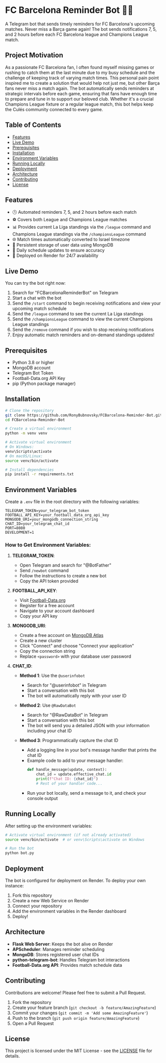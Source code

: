 # FC Barcelona Reminder Bot 🔵🔴

A Telegram bot that sends timely reminders for FC Barcelona's upcoming matches. Never miss a Barça game again! The bot sends notifications 7, 5, and 2 hours before each FC Barcelona league and Champions League match.

## Project Motivation
As a passionate FC Barcelona fan, I often found myself missing games or rushing to catch them at the last minute due to my busy schedule and the challenge of keeping track of varying match times. This personal pain point inspired me to create a solution that would help not just me, but other Barça fans never miss a match again. The bot automatically sends reminders at strategic intervals before each game, ensuring that fans have enough time to prepare and tune in to support our beloved club. Whether it's a crucial Champions League fixture or a regular league match, this bot helps keep the Culés community connected to every game.

## Table of Contents
- [Features](#features)
- [Live Demo](#live-demo)
- [Prerequisites](#prerequisites)
- [Installation](#installation)
- [Environment Variables](#environment-variables)
- [Running Locally](#running-locally)
- [Deployment](#deployment)
- [Architecture](#architecture)
- [Contributing](#contributing)
- [License](#license)

## Features
- 🕒 Automated reminders 7, 5, and 2 hours before each match
- ⚽ Covers both League and Champions League matches
- 📊 Provides current La Liga standings via the `/league` command and Champions League standings via the `/championsLeague` command
- 🌐 Match times automatically converted to Israel timezone
- 💾 Persistent storage of user data using MongoDB
- 🔄 Daily schedule updates to ensure accuracy
- 🚀 Deployed on Render for 24/7 availability

## Live Demo
You can try the bot right now:
1. Search for "FCBarcelonaReminderBot" on Telegram
2. Start a chat with the bot
3. Send the `/start` command to begin receiving notifications and view your upcoming match schedule
4. Send the `/league` command to see the current La Liga standings
5. Send the `/championsLeague` command to view the current Champions League standings
6. Send the `/remove` command if you wish to stop receiving notifications
7. Enjoy automatic match reminders and on-demand standings updates!

## Prerequisites
- Python 3.8 or higher
- MongoDB account
- Telegram Bot Token
- Football-Data.org API Key
- pip (Python package manager)

## Installation
```bash
# Clone the repository
git clone https://github.com/RonyBubnovsky/FCBarcelona-Reminder-Bot.git
cd FCBarcelona-Reminder-Bot

# Create a virtual environment
python -m venv venv

# Activate virtual environment
# On Windows:
venv\Scripts\activate
# On macOS/Linux:
source venv/bin/activate

# Install dependencies
pip install -r requirements.txt
```

## Environment Variables
Create a `.env` file in the root directory with the following variables:

```env
TELEGRAM_TOKEN=your_telegram_bot_token
FOOTBALL_API_KEY=your_football_data_org_api_key
MONGODB_URI=your_mongodb_connection_string
CHAT_ID=your_telegram_chat_id
PORT=8080
DEVELOPMENT=1
```

### How to Get Environment Variables:

1. **TELEGRAM_TOKEN**:
   - Open Telegram and search for "@BotFather"
   - Send `/newbot` command
   - Follow the instructions to create a new bot
   - Copy the API token provided

2. **FOOTBALL_API_KEY**:
   - Visit [Football-Data.org](https://www.football-data.org)
   - Register for a free account
   - Navigate to your account dashboard
   - Copy your API key

3. **MONGODB_URI**:
   - Create a free account on [MongoDB Atlas](https://www.mongodb.com/cloud/atlas)
   - Create a new cluster
   - Click "Connect" and choose "Connect your application"
   - Copy the connection string
   - Replace `<password>` with your database user password

4. **CHAT_ID**:
   - **Method 1**: Use the `@userinfobot`
     - Search for "@userinfobot" in Telegram
     - Start a conversation with this bot
     - The bot will automatically reply with your user ID
   
   - **Method 2**: Use `@RawDataBot`
     - Search for "@RawDataBot" in Telegram
     - Start a conversation with this bot
     - The bot will send you a detailed JSON with your information including your chat ID
   
   - **Method 3**: Programmatically capture the chat ID
     - Add a logging line in your bot's message handler that prints the chat ID
     - Example code to add to your message handler:
       ```python
       def handle_message(update, context):
           chat_id = update.effective_chat.id
           print(f"Chat ID: {chat_id}")
           # Rest of your handler code...
       ```
     - Run your bot locally, send a message to it, and check your console output

## Running Locally
After setting up the environment variables:

```bash
# Activate virtual environment (if not already activated)
source venv/bin/activate  # or venv\Scripts\activate on Windows

# Run the bot
python bot.py
```

## Deployment
The bot is configured for deployment on Render. To deploy your own instance:

1. Fork this repository
2. Create a new Web Service on Render
3. Connect your repository
4. Add the environment variables in the Render dashboard
5. Deploy!

## Architecture
- **Flask Web Server**: Keeps the bot alive on Render
- **APScheduler**: Manages reminder scheduling
- **MongoDB**: Stores registered user chat IDs
- **python-telegram-bot**: Handles Telegram bot interactions
- **Football-Data.org API**: Provides match schedule data

## Contributing
Contributions are welcome! Please feel free to submit a Pull Request.

1. Fork the repository
2. Create your feature branch (`git checkout -b feature/AmazingFeature`)
3. Commit your changes (`git commit -m 'Add some AmazingFeature'`)
4. Push to the branch (`git push origin feature/AmazingFeature`)
5. Open a Pull Request

## License
This project is licensed under the MIT License - see the [LICENSE](LICENSE) file for details.
